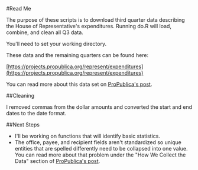 #Read Me

The purpose of these scripts is to download third quarter data describing the 
House of Representative's expenditures. Running do.R will load, combine, and clean
all Q3 data.

You'll need to set your working directory.

These data and the remaining quarters can be found here: 

[https://projects.propublica.org/represent/expenditures](https://projects.propublica.org/represent/expenditures)

You can read more about this data set on [ProPublica's post](https://www.propublica.org/article/update-on-house-disbursements-a-few-notes-on-how-to-use-the-data).  

##Cleaning 

I removed commas from the dollar amounts and converted the start and end dates to the date 
format.  

##Next Steps
  
- I'll be working on functions that will identify basic statistics.  
- The office, payee, and recipient fields aren't standardized so unique entities 
that are spelled differently need to be collapsed into one value. You 
can read more about that problem under the "How We Collect the Data" section of 
[ProPublica's post](https://projects.propublica.org/represent/expenditures).